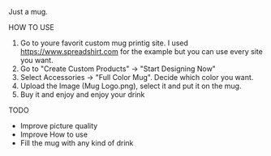 Just a mug.

HOW TO USE

1. Go to youre favorit custom mug printig site. I used https://www.spreadshirt.com for the example but you can use every site you want.
2. Go to "Create Custom Products" -> "Start Designing Now"
3. Select Accessories -> "Full Color Mug". Decide which color you want.
4. Upload the Image (Mug Logo.png), select it and put it on the mug.
5. Buy it and enjoy and enjoy your drink


TODO

- Improve picture quality
- Improve How to use
- Fill the mug with any kind of drink
